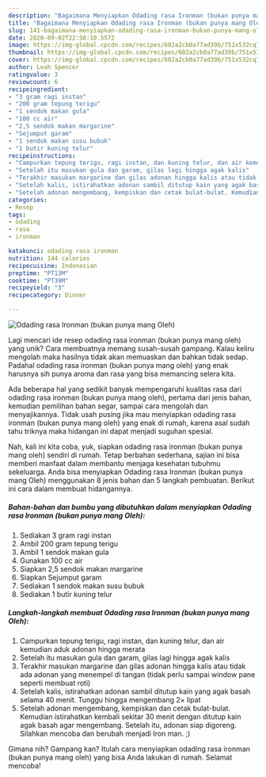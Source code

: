 ```yaml
---
description: "Bagaimana Menyiapkan Odading rasa Ironman (bukan punya mang Oleh) Anti Gagal"
title: "Bagaimana Menyiapkan Odading rasa Ironman (bukan punya mang Oleh) Anti Gagal"
slug: 141-bagaimana-menyiapkan-odading-rasa-ironman-bukan-punya-mang-oleh-anti-gagal
date: 2020-09-02T22:58:10.557Z
image: https://img-global.cpcdn.com/recipes/602a2cb0a77ad39b/751x532cq70/odading-rasa-ironman-bukan-punya-mang-oleh-foto-resep-utama.jpg
thumbnail: https://img-global.cpcdn.com/recipes/602a2cb0a77ad39b/751x532cq70/odading-rasa-ironman-bukan-punya-mang-oleh-foto-resep-utama.jpg
cover: https://img-global.cpcdn.com/recipes/602a2cb0a77ad39b/751x532cq70/odading-rasa-ironman-bukan-punya-mang-oleh-foto-resep-utama.jpg
author: Leah Spencer
ratingvalue: 3
reviewcount: 6
recipeingredient:
- "3 gram ragi instan"
- "200 gram tepung terigu"
- "1 sendok makan gula"
- "100 cc air"
- "2,5 sendok makan margarine"
- "Sejumput garam"
- "1 sendok makan susu bubuk"
- "1 butir kuning telur"
recipeinstructions:
- "Campurkan tepung terigu, ragi instan, dan kuning telur, dan air kemudian aduk adonan hingga merata"
- "Setelah itu masukan gula dan garam, gilas lagi hingga agak kalis"
- "Terakhir masukan margarine dan gilas adonan hingga kalis atau tidak ada adonan yang menempel di tangan (tidak perlu sampai window pane seperti membuat roti)"
- "Setelah kalis, istirahatkan adonan sambil ditutup kain yang agak basah selama 40 menit. Tunggu hingga mengembang 2× lipat"
- "Setelah adonan mengembang, kempiskan dan cetak bulat-bulat. Kemudian istirahatkan kembali sekitar 30 menit dengan ditutup kain agak basah agar mengembang. Setelah itu, adonan siap digoreng. Silahkan mencoba dan berubah menjadi Iron man. ;)"
categories:
- Resep
tags:
- odading
- rasa
- ironman

katakunci: odading rasa ironman 
nutrition: 144 calories
recipecuisine: Indonesian
preptime: "PT13M"
cooktime: "PT39M"
recipeyield: "3"
recipecategory: Dinner

---
```



![Odading rasa Ironman (bukan punya mang Oleh)](https://img-global.cpcdn.com/recipes/602a2cb0a77ad39b/751x532cq70/odading-rasa-ironman-bukan-punya-mang-oleh-foto-resep-utama.jpg)

Lagi mencari ide resep odading rasa ironman (bukan punya mang oleh) yang unik? Cara membuatnya memang susah-susah gampang. Kalau keliru mengolah maka hasilnya tidak akan memuaskan dan bahkan tidak sedap. Padahal odading rasa ironman (bukan punya mang oleh) yang enak harusnya sih punya aroma dan rasa yang bisa memancing selera kita.

Ada beberapa hal yang sedikit banyak mempengaruhi kualitas rasa dari odading rasa ironman (bukan punya mang oleh), pertama dari jenis bahan, kemudian pemilihan bahan segar, sampai cara mengolah dan menyajikannya. Tidak usah pusing jika mau menyiapkan odading rasa ironman (bukan punya mang oleh) yang enak di rumah, karena asal sudah tahu triknya maka hidangan ini dapat menjadi suguhan spesial.




Nah, kali ini kita coba, yuk, siapkan odading rasa ironman (bukan punya mang oleh) sendiri di rumah. Tetap berbahan sederhana, sajian ini bisa memberi manfaat dalam membantu menjaga kesehatan tubuhmu sekeluarga. Anda bisa menyiapkan Odading rasa Ironman (bukan punya mang Oleh) menggunakan 8 jenis bahan dan 5 langkah pembuatan. Berikut ini cara dalam membuat hidangannya.

<!--inarticleads1-->

##### Bahan-bahan dan bumbu yang dibutuhkan dalam menyiapkan Odading rasa Ironman (bukan punya mang Oleh):

1. Sediakan 3 gram ragi instan
1. Ambil 200 gram tepung terigu
1. Ambil 1 sendok makan gula
1. Gunakan 100 cc air
1. Siapkan 2,5 sendok makan margarine
1. Siapkan Sejumput garam
1. Sediakan 1 sendok makan susu bubuk
1. Sediakan 1 butir kuning telur




<!--inarticleads2-->

##### Langkah-langkah membuat Odading rasa Ironman (bukan punya mang Oleh):

1. Campurkan tepung terigu, ragi instan, dan kuning telur, dan air kemudian aduk adonan hingga merata
1. Setelah itu masukan gula dan garam, gilas lagi hingga agak kalis
1. Terakhir masukan margarine dan gilas adonan hingga kalis atau tidak ada adonan yang menempel di tangan (tidak perlu sampai window pane seperti membuat roti)
1. Setelah kalis, istirahatkan adonan sambil ditutup kain yang agak basah selama 40 menit. Tunggu hingga mengembang 2× lipat
1. Setelah adonan mengembang, kempiskan dan cetak bulat-bulat. Kemudian istirahatkan kembali sekitar 30 menit dengan ditutup kain agak basah agar mengembang. Setelah itu, adonan siap digoreng. Silahkan mencoba dan berubah menjadi Iron man. ;)




Gimana nih? Gampang kan? Itulah cara menyiapkan odading rasa ironman (bukan punya mang oleh) yang bisa Anda lakukan di rumah. Selamat mencoba!
